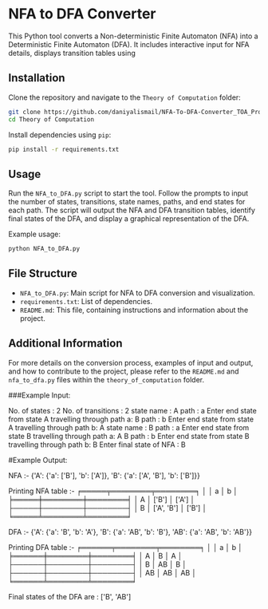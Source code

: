 # NFA to DFA Converter

This Python tool converts a Non-deterministic Finite Automaton (NFA) into a Deterministic Finite Automaton (DFA). It includes interactive input for NFA details, displays transition tables using

## Installation

Clone the repository and navigate to the `Theory of Computation` folder:

```bash
git clone https://github.com/daniyalismail/NFA-To-DFA-Converter_TOA_Project of Computation.git
cd Theory of Computation
```

Install dependencies using `pip`:

```bash
pip install -r requirements.txt
```

## Usage

Run the `NFA_to_DFA.py` script to start the tool. Follow the prompts to input the number of states, transitions, state names, paths, and end states for each path. The script will output the NFA and DFA transition tables, identify final states of the DFA, and display a graphical representation of the DFA.

Example usage:

```bash
python NFA_to_DFA.py
```

## File Structure

- `NFA_to_DFA.py`: Main script for NFA to DFA conversion and visualization.
- `requirements.txt`: List of dependencies.
- `README.md`: This file, containing instructions and information about the project.


## Additional Information

For more details on the conversion process, examples of input and output, and how to contribute to the project, please refer to the `README.md` and `nfa_to_dfa.py` files within the `theory_of_computation` folder.

###Example Input:

No. of states : 2
No. of transitions : 2
state name : A
path : a
Enter end state from state A travelling through path a:
B
path : b
Enter end state from state A travelling through path b:
A
state name : B
path : a
Enter end state from state B travelling through path a:
A B
path : b
Enter end state from state B travelling through path b:
B
Enter final state of NFA :
B

#Example Output:

NFA :-
{'A': {'a': ['B'], 'b': ['A']}, 'B': {'a': ['A', 'B'], 'b': ['B']}}

Printing NFA table :-
╒═════╤════════╤════════╕
│     │ a      │ b      │
╞═════╪════════╪════════╡
│ A   │ ['B']  │ ['A']  │
├─────┼────────┼────────┤
│ B   │ ['A', 'B'] │ ['B']  │
╘═════╧════════╧════════╛

DFA :-
{'A': {'a': 'B', 'b': 'A'}, 'B': {'a': 'AB', 'b': 'B'}, 'AB': {'a': 'AB', 'b': 'AB'}}

Printing DFA table :-
╒══════╤════════╤════════╕
│      │ a      │ b      │
╞══════╪════════╪════════╡
│ A    │ B      │ A      │
├──────┼────────┼────────┤
│ B    │ AB     │ B      │
├──────┼────────┼────────┤
│ AB   │ AB     │ AB     │
╘══════╧════════╧════════╛

Final states of the DFA are :  ['B', 'AB']

